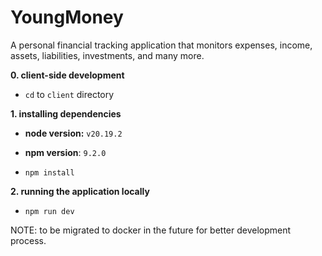 # YoungMoney

A personal financial tracking application that monitors expenses, income, assets, liabilities, investments, and many more.

**0. client-side development**

-   `cd` to `client` directory

**1. installing dependencies**

-   **node version:** `v20.19.2`
-   **npm version**: `9.2.0`

-   `npm install`

**2. running the application locally**

-   `npm run dev`

NOTE: to be migrated to docker in the future for better development process.
